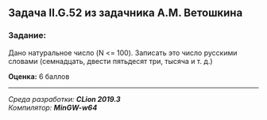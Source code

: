 ## Задача II.G.52 из задачника А.М. Ветошкина
### Задание:
Дано натуральное число (N <= 100). Записать это число русскими
словами (семнадцать, двести пятьдесят три, тысяча и т. д.)

**Оценка:** 6 баллов

------
*Среда разработки: **CLion 2019.3***  
*Компилятор: **MinGW-w64***